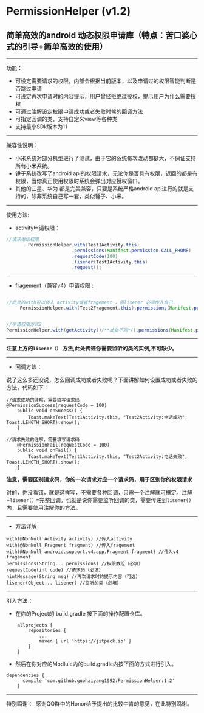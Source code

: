 


# PermissionHelper (v1.2)
## 简单高效的android 动态权限申请库（特点：苦口婆心式的引导+简单高效的使用）
---
功能：

 - 可设定需要请求的权限，内部会根据当前版本，以及申请过的权限智能判断是否跳过申请
 - 可设定再次申请时的内容提示，用户曾经拒绝过授权，提示用户为什么需要授权
 - 可通过注解设定权限申请成功或者失败时候的回调方法
 - 可指定回调的类，支持自定义view等各种类 
 - 支持最小SDk版本为11
 
---
兼容性说明：
 - 小米系统对部分机型进行了测试，由于它的系统每次改动都挺大，不保证支持所有小米系统。
 - 锤子系统改写了android api的权限请求，无论你是否具有权限，返回的都是有权限，当你真正使用权限时系统会弹出对应授权窗口。
 - 其他的三星、华为 都是完美兼容，只要是系统严格android api进行的就是支持的，除非系统自己写一套，类似锤子、小米。

 
---
使用方法:

 - activity申请权限：

```java
//请求电话权限
        PermissionHelper.with(Test1Activity.this)
                        .permissions(Manifest.permission.CALL_PHONE)
                        .requestCode(100)
                        .lisener(Test1Activity.this)
                        .request();
```

---

 - fragement（兼容v4）申请权限 :
 

```java

//此处的with可以传入 activity或者fragement ，但lisener 必须传入自己 
     PermissionHelper.with(Test2Fragement.this).permissions(Manifest.permission.CALL_PHONE).requestCode(100).lisener(Test2Fragement.this).request();


//申请权限方式2
PermissionHelper.with(getActivity()/**此处不同*/).permissions(Manifest.permission.CALL_PHONE).requestCode(100).lisener(Test2Fragement.this).request();


```

---

**注意上方的`lisener（）` 方法,此处传递你需要监听的类的实例,不可缺少。**

---

 - 回调方法：
 
 说了这么多还没说，怎么回调成功或者失败呢？下面讲解如何设置成功或者失败的方法，代码如下：

```
//请求成功的注解，需要填写请求码
@PermissionSuccess(requestCode = 100)
    public void onSucess() {
        Toast.makeText(Test1Activity.this, "Test2Activity:电话成功", Toast.LENGTH_SHORT).show();
    }

//请求失败的注解，需要填写请求码
    @PermissionFail(requestCode = 100)
    public void onFail() {
        Toast.makeText(Test1Activity.this, "Test2Activity:电话失败", Toast.LENGTH_SHORT).show();
    }
```
**注意，需要区别请求码，你的一次请求对应一个请求码，用于区别你的权限请求**

对的，你没看错，就是这样写，不需要各种回调，只需一个注解就可搞定。注解+`lisener()` =完整回调。也就是说你需要监听回调的类，需要传递到`lisener()` 内，且需要使用注解你的方法。



---

 - 方法详解

```
with(@NonNull Activity activity) //传入activity
with(@NonNull Fragment fragment) //传入fragement
with(@NonNull android.support.v4.app.Fragment fragment) //传入v4 fragement
permissions(String... permissions) //权限数组（必填）
requestCode(int code) //请求码（必填）
hintMessage(String msg) //再次请求时的提示内容（可选）
lisener(Object... lisener) //监听的类（必填）
```

---

引入方法：

 - 在你的Project的 build.gradle 按下面的操作配置仓库。
```
	allprojects {
		repositories {
			...
			maven { url 'https://jitpack.io' }
		}
	}
```

 - 然后在你对应的Modlule内的build.gradle内按下面的方式进行引入。

	

```
dependencies {
      compile 'com.github.guohaiyang1992:PermissionHelper:1.2'
	}
```

---
特别鸣谢：
  感谢QQ群中的Honor给予提出的比较中肯的意见，在此特别鸣谢。
